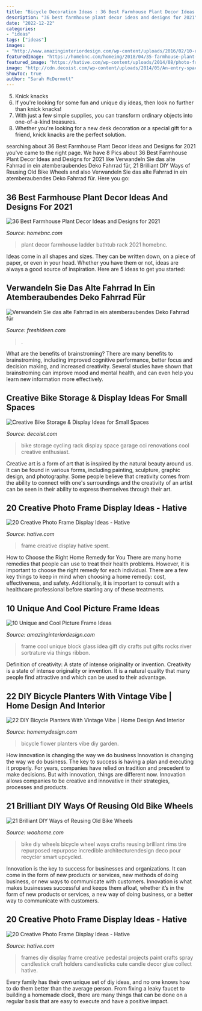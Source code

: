 ```yaml
---
title: "Bicycle Decoration Ideas : 36 Best Farmhouse Plant Decor Ideas And Designs For 2021"
description: "36 best farmhouse plant decor ideas and designs for 2021"
date: "2022-12-22"
categories:
- "ideas"
tags: ["ideas"]
images:
- "http://www.amazinginteriordesign.com/wp-content/uploads/2016/02/10-unique-and-cool-picture-frame-ideas-8.jpg"
featuredImage: "https://homebnc.com/homeimg/2018/04/35-farmhouse-plant-decor-ideas-homebnc.jpg"
featured_image: "https://hative.com/wp-content/uploads/2014/08/photo-frame-ideas/18-pedestal-photo-frames.jpg"
image: "http://cdn.decoist.com/wp-content/uploads/2014/05/An-entry-space-with-a-cool-bike-rack-for-the-cycling-enthusiast.jpg"
ShowToc: true
author: "Sarah McDermott"
---
```



5. Knick knacks
1. If you're looking for some fun and unique diy ideas, then look no further than knick knacks!
2. With just a few simple supplies, you can transform ordinary objects into one-of-a-kind treasures.
3. Whether you're looking for a new desk decoration or a special gift for a friend, knick knacks are the perfect solution.

	

		
searching about 36 Best Farmhouse Plant Decor Ideas and Designs for 2021 you've came to the right page. We have 8 Pics about 36 Best Farmhouse Plant Decor Ideas and Designs for 2021 like Verwandeln Sie das alte Fahrrad in ein atemberaubendes Deko Fahrrad für, 21 Brilliant DIY Ways of Reusing Old Bike Wheels and also Verwandeln Sie das alte Fahrrad in ein atemberaubendes Deko Fahrrad für. Here you go:
		
    
## 36 Best Farmhouse Plant Decor Ideas And Designs For 2021

<img loading=lazy src="https://homebnc.com/homeimg/2018/04/35-farmhouse-plant-decor-ideas-homebnc.jpg" onerror="this.onerror=null;this.src='https://tse4.mm.bing.net/th?id=OIP.kNbaBFwc2sWHDkxYzu9qkQHaLG&amp;pid=15.1';" alt="36 Best Farmhouse Plant Decor Ideas and Designs for 2021">

_Source: homebnc.com_

>plant decor farmhouse ladder bathtub rack 2021 homebnc. 

	

Ideas come in all shapes and sizes. They can be written down, on a piece of paper, or even in your head. Whether you have them or not, ideas are always a good source of inspiration. Here are 5 ideas to get you started: 

    
## Verwandeln Sie Das Alte Fahrrad In Ein Atemberaubendes Deko Fahrrad Für

<img loading=lazy src="https://freshideen.com/wp-content/uploads/2017/03/deko-fahrrad-im-garten.jpg" onerror="this.onerror=null;this.src='https://tse1.mm.bing.net/th?id=OIP.6DoTHj83kdaS1IIyfYFihwHaLH&amp;pid=15.1';" alt="Verwandeln Sie das alte Fahrrad in ein atemberaubendes Deko Fahrrad für">

_Source: freshideen.com_

>. 

	

What are the benefits of brainstroming?
There are many benefits to brainstroming, including improved cognitive performance, better focus and decision making, and increased creativity. Several studies have shown that brainstroming can improve mood and mental health, and can even help you learn new information more effectively.

    
## Creative Bike Storage &amp; Display Ideas For Small Spaces

<img loading=lazy src="http://cdn.decoist.com/wp-content/uploads/2014/05/An-entry-space-with-a-cool-bike-rack-for-the-cycling-enthusiast.jpg" onerror="this.onerror=null;this.src='https://tse1.mm.bing.net/th?id=OIP.Fp1Gsse3RELVoATQl-HEMAHaE4&amp;pid=15.1';" alt="Creative Bike Storage &amp; Display Ideas for Small Spaces">

_Source: decoist.com_

>bike storage cycling rack display space garage cci renovations cool creative enthusiast. 

	

Creative art is a form of art that is inspired by the natural beauty around us. It can be found in various forms, including painting, sculpture, graphic design, and photography. Some people believe that creativity comes from the ability to connect with one's surroundings and the creativity of an artist can be seen in their ability to express themselves through their art.

    
## 20 Creative Photo Frame Display Ideas - Hative

<img loading=lazy src="https://hative.com/wp-content/uploads/2014/08/photo-frame-ideas/7-time-spent-with-family.jpg" onerror="this.onerror=null;this.src='https://tse2.mm.bing.net/th?id=OIP.AWlNgkx_BYZsCMADvd0RuAHaG2&amp;pid=15.1';" alt="20 Creative Photo Frame Display Ideas - Hative">

_Source: hative.com_

>frame creative display hative spent. 

	

How to Choose the Right Home Remedy for You
There are many home remedies that people can use to treat their health problems. However, it is important to choose the right remedy for each individual. There are a few key things to keep in mind when choosing a home remedy: cost, effectiveness, and safety. Additionally, it is important to consult with a healthcare professional before starting any of these treatments.

    
## 10 Unique And Cool Picture Frame Ideas

<img loading=lazy src="http://www.amazinginteriordesign.com/wp-content/uploads/2016/02/10-unique-and-cool-picture-frame-ideas-8.jpg" onerror="this.onerror=null;this.src='https://tse1.mm.bing.net/th?id=OIP.EbncWQ2M6GU3VVVXECq7mwHaLP&amp;pid=15.1';" alt="10 Unique and Cool Picture Frame Ideas">

_Source: amazinginteriordesign.com_

>frame cool unique block glass idea gift diy crafts put gifts rocks river sortrature via things ribbon. 

	

Definition of creativity: A state of intense originality or invention.
Creativity is a state of intense originality or invention. It is a natural quality that many people find attractive and which can be used to their advantage.

    
## 22 DIY Bicycle Planters With Vintage Vibe | Home Design And Interior

<img loading=lazy src="http://homemydesign.com/wp-content/uploads/2017/07/beautiful-orange-bicycle-planters-ideas.jpg" onerror="this.onerror=null;this.src='https://tse3.mm.bing.net/th?id=OIP.AxrAVPSpxkGr35muWCvyHAHaJQ&amp;pid=15.1';" alt="22 DIY Bicycle Planters With Vintage Vibe | Home Design And Interior">

_Source: homemydesign.com_

>bicycle flower planters vibe diy garden. 

	

How innovation is changing the way we do business
Innovation is changing the way we do business. The key to success is having a plan and executing it properly. For years, companies have relied on tradition and precedent to make decisions. But with innovation, things are different now. Innovation allows companies to be creative and innovative in their strategies, processes and products.

    
## 21 Brilliant DIY Ways Of Reusing Old Bike Wheels

<img loading=lazy src="http://www.woohome.com/wp-content/uploads/2014/07/DIY-Crafts-from-Bike-Wheels-06.jpg" onerror="this.onerror=null;this.src='https://tse1.mm.bing.net/th?id=OIP.XJkfo8gz0BlWCFf8CHSVFwHaJ4&amp;pid=15.1';" alt="21 Brilliant DIY Ways of Reusing Old Bike Wheels">

_Source: woohome.com_

>bike diy wheels bicycle wheel ways crafts reusing brilliant rims tire repurposed repurpose incredible architecturendesign deco pour recycler smart upcycled. 

	

Innovation is the key to success for businesses and organizations. It can come in the form of new products or services, new methods of doing business, or new ways to communicate with customers. Innovation is what makes businesses successful and keeps them afloat, whether it’s in the form of new products or services, a new way of doing business, or a better way to communicate with customers.

    
## 20 Creative Photo Frame Display Ideas - Hative

<img loading=lazy src="https://hative.com/wp-content/uploads/2014/08/photo-frame-ideas/18-pedestal-photo-frames.jpg" onerror="this.onerror=null;this.src='https://tse3.mm.bing.net/th?id=OIP.yMlBCSzIeOj6SpKa-Jd1vgHaJ3&amp;pid=15.1';" alt="20 Creative Photo Frame Display Ideas - Hative">

_Source: hative.com_

>frames diy display frame creative pedestal projects paint crafts spray candlestick craft holders candlesticks cute candle decor glue collect hative. 

	

Every family has their own unique set of diy ideas, and no one knows how to do them better than the average person. From fixing a leaky faucet to building a homemade clock, there are many things that can be done on a regular basis that are easy to execute and have a positive impact.


